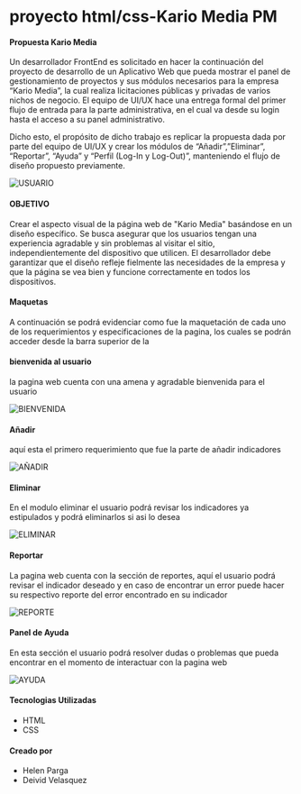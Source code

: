 # proyecto html/css-Kario Media PM

#### Propuesta Kario Media

Un desarrollador FrontEnd es solicitado en hacer la continuación del proyecto de desarrollo de un Aplicativo Web que pueda mostrar el panel de gestionamiento de proyectos y sus módulos necesarios para la empresa “Kario Media”, la cual realiza licitaciones públicas y privadas de varios nichos de negocio. El equipo de UI/UX hace una entrega formal del primer flujo de entrada para la parte administrativa, en el cual va desde su login hasta el acceso a su panel administrativo.

Dicho esto, el propósito de dicho trabajo es replicar la propuesta dada por parte del equipo de UI/UX y crear los módulos de “Añadir”,”Eliminar”, “Reportar”, “Ayuda” y “Perfil (Log-In y Log-Out)”, manteniendo el flujo de diseño propuesto previamente.



![USUARIO](https://github.com/Deivid2022/PROYECTO_VelasquezDeivid_PargaHelen/assets/156430545/b757594b-2dce-4449-815a-c15951964c4d)


#### OBJETIVO

Crear el aspecto visual de la página web de "Kario Media" basándose en un diseño específico. Se busca asegurar que los usuarios tengan una experiencia agradable y sin problemas al visitar el sitio, independientemente del dispositivo que utilicen. El desarrollador debe garantizar que el diseño refleje fielmente las necesidades de la empresa y que la página se vea bien y funcione correctamente en todos los dispositivos.

#### Maquetas

A continuación  se podrá evidenciar como fue la maquetación de cada uno de los requerimientos y especificaciones de la pagina, los cuales se podrán acceder desde la barra superior de la 

#### bienvenida al usuario

la pagina web cuenta con una amena y agradable  bienvenida  para el usuario


![BIENVENIDA](https://github.com/Deivid2022/PROYECTO_VelasquezDeivid_PargaHelen/assets/156430545/b07f420f-f81c-4570-b6bf-97e4c5f8c9a3)



#### Añadir

aquí esta el primero requerimiento que fue la parte de añadir indicadores 

![AÑADIR](https://github.com/Deivid2022/PROYECTO_VelasquezDeivid_PargaHelen/assets/156430545/45fee3f1-b096-4e8c-951e-312242ed63ae)


#### Eliminar

En el modulo eliminar el usuario podrá revisar los indicadores ya estipulados y podrá eliminarlos si asi lo desea

![ELIMINAR](https://github.com/Deivid2022/PROYECTO_VelasquezDeivid_PargaHelen/assets/156430545/0b6da4f0-4fa4-4033-af3b-1dff86d12b7f)


#### Reportar

La pagina web cuenta con la sección de reportes, aquí el usuario podrá revisar el indicador deseado y en caso de encontrar un error puede hacer su respectivo reporte del error encontrado en su indicador

![REPORTE](https://github.com/Deivid2022/PROYECTO_VelasquezDeivid_PargaHelen/assets/156430545/8f43a512-42e9-4459-89c0-0481302f62a6)


#### Panel de Ayuda

En esta sección el usuario podrá resolver dudas o  problemas que pueda encontrar en el momento de interactuar con la pagina web


![AYUDA](https://github.com/Deivid2022/PROYECTO_VelasquezDeivid_PargaHelen/assets/156430545/f433e318-c522-4707-8910-271a1475e939)










#### Tecnologias Utilizadas

- HTML
- CSS

#### Creado por

- Helen Parga
- Deivid Velasquez
